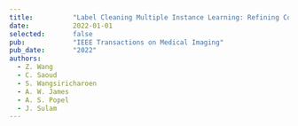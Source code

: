 ```yaml
---
title:          "Label Cleaning Multiple Instance Learning: Refining Coarse Annotations on Single Whole-Slide Images"
date:           2022-01-01
selected:       false
pub:            "IEEE Transactions on Medical Imaging"
pub_date:       "2022"
authors:
  - Z. Wang
  - C. Saoud
  - S. Wangsiricharoen
  - A. W. James
  - A. S. Popel
  - J. Sulam
---
```

